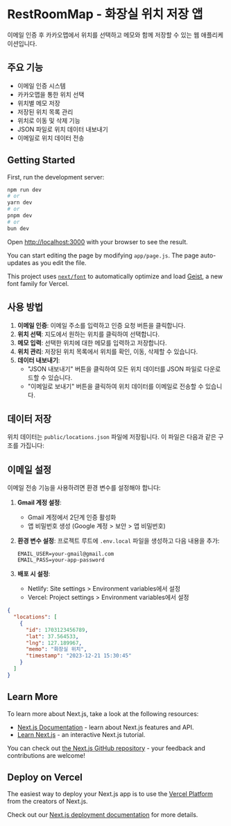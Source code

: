 # RestRoomMap - 화장실 위치 저장 앱

이메일 인증 후 카카오맵에서 위치를 선택하고 메모와 함께 저장할 수 있는 웹 애플리케이션입니다.

## 주요 기능

- 이메일 인증 시스템
- 카카오맵을 통한 위치 선택
- 위치별 메모 저장
- 저장된 위치 목록 관리
- 위치로 이동 및 삭제 기능
- JSON 파일로 위치 데이터 내보내기
- 이메일로 위치 데이터 전송

## Getting Started

First, run the development server:

```bash
npm run dev
# or
yarn dev
# or
pnpm dev
# or
bun dev
```

Open [http://localhost:3000](http://localhost:3000) with your browser to see the result.

You can start editing the page by modifying `app/page.js`. The page auto-updates as you edit the file.

This project uses [`next/font`](https://nextjs.org/docs/app/building-your-application/optimizing/fonts) to automatically optimize and load [Geist](https://vercel.com/font), a new font family for Vercel.

## 사용 방법

1. **이메일 인증**: 이메일 주소를 입력하고 인증 요청 버튼을 클릭합니다.
2. **위치 선택**: 지도에서 원하는 위치를 클릭하여 선택합니다.
3. **메모 입력**: 선택한 위치에 대한 메모를 입력하고 저장합니다.
4. **위치 관리**: 저장된 위치 목록에서 위치를 확인, 이동, 삭제할 수 있습니다.
5. **데이터 내보내기**: 
   - "JSON 내보내기" 버튼을 클릭하여 모든 위치 데이터를 JSON 파일로 다운로드할 수 있습니다.
   - "이메일로 보내기" 버튼을 클릭하여 위치 데이터를 이메일로 전송할 수 있습니다.

## 데이터 저장

위치 데이터는 `public/locations.json` 파일에 저장됩니다. 이 파일은 다음과 같은 구조를 가집니다:

## 이메일 설정

이메일 전송 기능을 사용하려면 환경 변수를 설정해야 합니다:

1. **Gmail 계정 설정**:
   - Gmail 계정에서 2단계 인증 활성화
   - 앱 비밀번호 생성 (Google 계정 > 보안 > 앱 비밀번호)

2. **환경 변수 설정**:
   프로젝트 루트에 `.env.local` 파일을 생성하고 다음 내용을 추가:
   ```env
   EMAIL_USER=your-gmail@gmail.com
   EMAIL_PASS=your-app-password
   ```

3. **배포 시 설정**:
   - Netlify: Site settings > Environment variables에서 설정
   - Vercel: Project settings > Environment variables에서 설정

```json
{
  "locations": [
    {
      "id": 1703123456789,
      "lat": 37.564533,
      "lng": 127.189967,
      "memo": "화장실 위치",
      "timestamp": "2023-12-21 15:30:45"
    }
  ]
}
```

## Learn More

To learn more about Next.js, take a look at the following resources:

- [Next.js Documentation](https://nextjs.org/docs) - learn about Next.js features and API.
- [Learn Next.js](https://nextjs.org/learn) - an interactive Next.js tutorial.

You can check out [the Next.js GitHub repository](https://github.com/vercel/next.js) - your feedback and contributions are welcome!

## Deploy on Vercel

The easiest way to deploy your Next.js app is to use the [Vercel Platform](https://vercel.com/new?utm_medium=default-template&filter=next.js&utm_source=create-next-app&utm_campaign=create-next-app-readme) from the creators of Next.js.

Check out our [Next.js deployment documentation](https://nextjs.org/docs/app/building-your-application/deploying) for more details.
